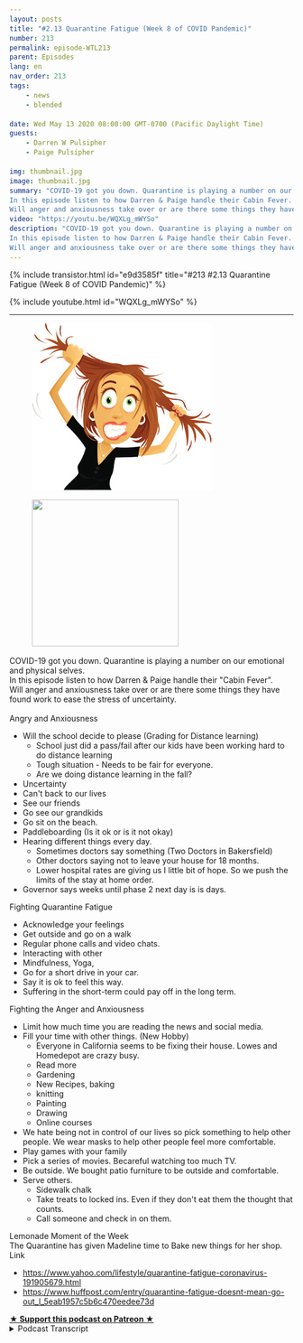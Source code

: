 ```yaml
---
layout: posts
title: "#2.13 Quarantine Fatigue (Week 8 of COVID Pandemic)"
number: 213
permalink: episode-WTL213
parent: Episodes
lang: en
nav_order: 213
tags:
    - news
    - blended

date: Wed May 13 2020 08:00:00 GMT-0700 (Pacific Daylight Time)
guests:
    - Darren W Pulsipher
    - Paige Pulsipher

img: thumbnail.jpg
image: thumbnail.jpg
summary: "COVID-19 got you down. Quarantine is playing a number on our emotional and physical selves.
In this episode listen to how Darren & Paige handle their Cabin Fever.
Will anger and anxiousness take over or are there some things they have found work to ease the stress of uncertainty."
video: "https://youtu.be/WQXLg_mWYSo"
description: "COVID-19 got you down. Quarantine is playing a number on our emotional and physical selves.
In this episode listen to how Darren & Paige handle their Cabin Fever.
Will anger and anxiousness take over or are there some things they have found work to ease the stress of uncertainty."
---
```


<div>
{% include transistor.html id="e9d3585f" title="#213 #2.13 Quarantine Fatigue (Week 8 of COVID Pandemic)" %}

{% include youtube.html id="WQXLg_mWYSo" %}
</div>

---

<html><head></head><body><div><figure data-trix-attachment="{&quot;contentType&quot;:&quot;image&quot;,&quot;height&quot;:296,&quot;url&quot;:&quot;https://lh6.googleusercontent.com/proxy/NO7XE1_h4QeuyalBZ1wVK7_lWCZDAT0MivLD8Y-sMrEpBQDXrWSyeKfkQtCv9hnsS7_KTqmxlI8qAnuAdr1V0pL46AI=w320-h296&quot;,&quot;width&quot;:320}" data-trix-content-type="image" class="attachment attachment--preview"><img src="./image0" width="320" height="296"><figcaption class="attachment__caption"></figcaption></figure></div><div><figure data-trix-attachment="{&quot;contentType&quot;:&quot;image&quot;,&quot;url&quot;:&quot;https://i.ya-webdesign.com/images/pictures-clipart-person.jpg&quot;}" data-trix-content-type="image" class="attachment attachment--preview"><img src="./image1.jpg" width="260" height="260"><figcaption class="attachment__caption"></figcaption></figure></div><div>COVID-19 got you down. Quarantine is playing a number on our emotional and physical selves.</div><div>In this episode listen to how Darren &amp; Paige handle their "Cabin Fever".</div><div>Will anger and anxiousness take over or are there some things they have found work to ease the stress of uncertainty.</div><div><br></div><div>Angry and Anxiousness</div><ul><li>Will the school decide to please (Grading for Distance learning)<ul><li>School just did a pass/fail after our kids have been working hard to do distance learning</li><li>Tough situation - Needs to be fair for everyone.</li><li>Are we doing distance learning in the fall?</li></ul></li><li>Uncertainty</li><li>Can't back to our lives</li><li>See our friends</li><li>Go see our grandkids</li><li>Go sit on the beach.</li><li>Paddleboarding (Is it ok or is it not okay)</li><li>Hearing different things every day.<ul><li>Sometimes doctors say something (Two Doctors in Bakersfield)</li><li>Other doctors saying not to leave your house for 18 months.&nbsp;</li><li>Lower hospital rates are giving us I little bit of hope. So we push the limits of the stay at home order.</li></ul></li><li>Governor says weeks until phase 2 next day is is days.</li></ul><div>Fighting Quarantine Fatigue</div><ul><li>Acknowledge your feelings</li><li>Get outside and go on a walk</li><li>Regular phone calls and video chats.</li><li>Interacting with other</li><li>Mindfulness, Yoga,</li><li>Go for a short drive in your car.</li><li>Say it is ok to feel this way.</li><li>Suffering in the short-term could pay off in the long term.</li></ul><div>Fighting the Anger and Anxiousness</div><ul><li>Limit how much time you are reading the news and social media.</li><li>Fill your time with other things. (New Hobby)<ul><li>Everyone in California seems to be fixing their house. Lowes and Homedepot are crazy busy.</li><li>Read more</li><li>Gardening</li><li>New Recipes, baking</li><li>knitting</li><li>Painting</li><li>Drawing</li><li>Online courses</li></ul></li><li>We hate being not in control of our lives so pick something to help other people. We wear masks to help other people feel more comfortable.</li><li>Play games with your family</li><li>Pick a series of movies. Becareful watching too much TV.&nbsp;</li><li>Be outside. We bought patio furniture to be outside and comfortable.</li><li>Serve others.&nbsp;<ul><li>Sidewalk chalk</li><li>Take treats to locked ins. Even if they don't eat them the thought that counts.</li><li>Call someone and check in on them.</li></ul></li></ul><div>Lemonade Moment of the Week</div><div>The Quarantine has given Madeline time to Bake new things for her shop.</div><div>Link</div><ul><li><a href="https://www.blogger.com/blog/post/edit/8538474243707422219/9181489770217416145#">https://www.yahoo.com/lifestyle/quarantine-fatigue-coronavirus-191905679.html</a></li><li><a href="https://www.blogger.com/blog/post/edit/8538474243707422219/9181489770217416145#">https://www.huffpost.com/entry/quarantine-fatigue-doesnt-mean-go-out_l_5eab1957c5b6c470eedee73d</a></li></ul>
<strong>
  <a href="https://www.patreon.com/wheresthelemonade" target="_donate" rel="payment" title="★ Support this podcast on Patreon ★">★ Support this podcast on Patreon ★</a>
</strong></body></html>

<details>
<summary> Podcast Transcript </summary>

<p></p>

</details>
